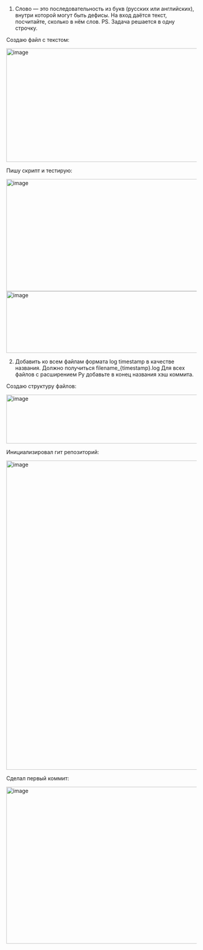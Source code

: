 1. Слово — это последовательность из букв (русских или английских), внутри которой
могут быть дефисы.
На вход даётся текст, посчитайте, сколько в нём слов.
PS. Задача решается в одну строчку.

  Создаю файл с текстом:

  <img width="545" height="300" alt="image" src="https://github.com/user-attachments/assets/ccfe6a82-930d-4edc-baa8-c1daa5d420c0" />

  Пишу скрипт и тестирую:

  <img width="513" height="296" alt="image" src="https://github.com/user-attachments/assets/89f03639-bfad-4d54-be20-e67d98dbdcae" />

  <img width="660" height="163" alt="image" src="https://github.com/user-attachments/assets/b024b094-9d9e-4937-ab99-950442374fe2" />

2. Добавить ко всем файлам формата log timestamp в качестве названия.
Должно получиться filename_{timestamp}.log
Для всех файлов с расширением Py добавьте в конец названия хэш
коммита.

  Создаю структуру файлов:

  <img width="1207" height="129" alt="image" src="https://github.com/user-attachments/assets/f571e907-6a65-40aa-ba94-5536616768f8" />

  Инициализировал гит репозиторий:

  <img width="999" height="816" alt="image" src="https://github.com/user-attachments/assets/38b94de5-db7a-4c53-aea8-0a87b6b7216d" />

  Сделал первый коммит:

  <img width="700" height="414" alt="image" src="https://github.com/user-attachments/assets/b438b9cc-8481-479d-8d34-16effd4298f0" />

  





  
